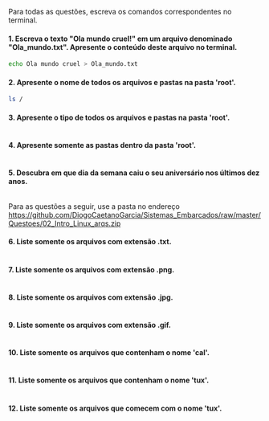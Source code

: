 Para todas as questões, escreva os comandos correspondentes no terminal.

#### 1. Escreva o texto "Ola mundo cruel!" em um arquivo denominado "Ola_mundo.txt". Apresente o conteúdo deste arquivo no terminal.
``` bash
echo Ola mundo cruel > Ola_mundo.txt
```
#### 2. Apresente o nome de todos os arquivos e pastas na pasta 'root'.
``` bash
ls /
```

#### 3. Apresente o tipo de todos os arquivos e pastas na pasta 'root'.
``` bash

```
#### 4. Apresente somente as pastas dentro da pasta 'root'.
``` bash

```

#### 5. Descubra em que dia da semana caiu o seu aniversário nos últimos dez anos.
``` bash

```

Para as questões a seguir, use a pasta no endereço https://github.com/DiogoCaetanoGarcia/Sistemas_Embarcados/raw/master/Questoes/02_Intro_Linux_arqs.zip

#### 6. Liste somente os arquivos com extensão .txt.
``` bash

```

#### 7. Liste somente os arquivos com extensão .png.
``` bash

```

#### 8. Liste somente os arquivos com extensão .jpg.
``` bash

```

#### 9. Liste somente os arquivos com extensão .gif.
``` bash

```

#### 10. Liste somente os arquivos que contenham o nome 'cal'.
``` bash

```

#### 11. Liste somente os arquivos que contenham o nome 'tux'.
``` bash

```

#### 12. Liste somente os arquivos que comecem com o nome 'tux'.
``` bash

```
